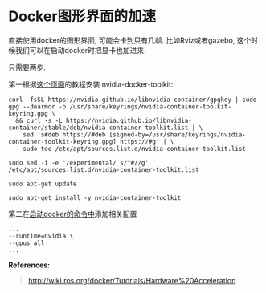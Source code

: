 # Docker图形界面的加速

直接使用docker的图形界面, 可能会卡到只有几帧. 比如Rviz或者gazebo, 这个时候我们可以在启动docker时把显卡也加进来.

只需要两步. 

第一根据[这个页面](https://docs.nvidia.com/datacenter/cloud-native/container-toolkit/latest/install-guide.html#installing-with-yum-or-dnf)的教程安装 nvidia-docker-toolkit:

```bash{.line-numbers}
curl -fsSL https://nvidia.github.io/libnvidia-container/gpgkey | sudo gpg --dearmor -o /usr/share/keyrings/nvidia-container-toolkit-keyring.gpg \
  && curl -s -L https://nvidia.github.io/libnvidia-container/stable/deb/nvidia-container-toolkit.list | \
    sed 's#deb https://#deb [signed-by=/usr/share/keyrings/nvidia-container-toolkit-keyring.gpg] https://#g' | \
    sudo tee /etc/apt/sources.list.d/nvidia-container-toolkit.list

sudo sed -i -e '/experimental/ s/^#//g' /etc/apt/sources.list.d/nvidia-container-toolkit.list

sudo apt-get update

sudo apt-get install -y nvidia-container-toolkit
```

第二在[启动docker的命令中](../../Docker/noetic.bash)添加相关配置

```bash{.line-numbers}
...
--runtime=nvidia \
--gpus all
...
```

**References:**
> http://wiki.ros.org/docker/Tutorials/Hardware%20Acceleration